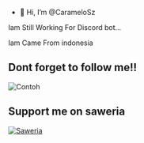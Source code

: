 - 👋 Hi, I’m @CarameloSz

Iam Still Working For Discord bot...

Iam Came From indonesia

## Dont forget to follow me!!


![Contoh](https://media2.giphy.com/media/caRSzzWPM9bdyvm6tw/giphy.gif?cid=790b76110f2b7c051ef3d3b4396edff709df0992d42767c1&rid=giphy.gif&ct=g)


## Support me on saweria
[![Saweria](https://saweria.co/twitter_card.png)](https://1.bp.blogspot.com/-7OuHSxaNk6A/X92QPg8L9kI/AAAAAAAAG0E/lUzKf_uuVP8jCqvXpA7juh_l-TfK2jnbwCLcBGAsYHQ/s16000/SAWERIA.webp)

